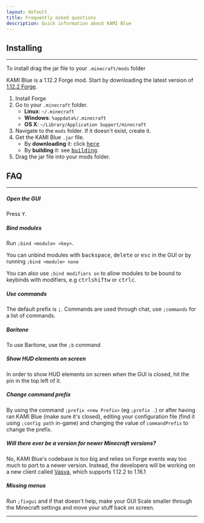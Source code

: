```yaml
---
layout: default
title: Frequently asked questions
description: Quick information about KAMI Blue
---
```


## Installing

***

To install drag the jar file to your `.minecraft/mods` folder

KAMI Blue is a 1.12.2 Forge mod. Start by downloading the latest version of [1.12.2 Forge](https://files.minecraftforge.net/maven/net/minecraftforge/forge/index_1.12.2.html).
1. Install Forge
2. Go to your `.minecraft` folder.
   * **Linux**: `~/.minecraft`
   * **Windows**: `%appdata%/.minecraft`
   * **OS X**: `~/Library/Application Support/minecraft`
3. Navigate to the `mods` folder. If it doesn't exist, create it.
4. Get the KAMI Blue `.jar` file.
   * By **downloading** it: click [<kbd>here</kbd>](/download)
   * By **building** it: see [<kbd>building</kbd>](/contributing).
5. Drag the jar file into your mods folder.

## FAQ

***

##### Open the GUI
Press <kbd>Y</kbd>.

##### Bind modules
Run `;bind <module> <key>`.

You can unbind modules with <kbd>backspace</kbd>, <kbd>delete</kbd> or <kbd>esc</kbd> in the GUI or by running `;bind <module> none`

You can also use `;bind modifiers on` to allow modules to be bound to keybinds with modifiers, e.g <kbd>ctrl</kbd><kbd>shift</kbd><kbd>w</kbd> or <kbd>ctrl</kbd><kbd>c</kbd>.

##### Use commands
The default prefix is <kbd>;</kbd>. Commands are used through chat, use `;commands` for a list of commands.

##### Baritone

To use Baritone, use the `;b` command

##### Show HUD elements on screen
In order to show HUD elements on screen when the GUI is closed, hit the pin in the top left of it.

##### Change command prefix
By using the command `;prefix <new Prefix>` (eg `;prefix .`) or after having ran KAMI Blue (make sure it's closed), editing your configuration file (find it using `;config path` in-game) and changing the value of `commandPrefix` to change the prefix.

##### Will there ever be a version for newer Minecraft versions?
No, KAMI Blue's codebase is too big and relies on Forge events way too much to port to a newer version. Instead, the developers will be working on a new client called [Vasya](https://vasya.dominikaaaa.org), which supports 1.12.2 to 1.16.1

##### Missing menus
Run `;fixgui` and if that doesn't help, make your GUI Scale smaller through the Minecraft settings and move your stuff back on screen. 

***
